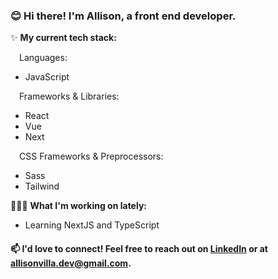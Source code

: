 ### 😊 Hi there! I'm Allison, a front end developer.

✨ **My current tech stack:**

&emsp;Languages: 
- JavaScript

&emsp;Frameworks & Libraries: 
- React
- Vue
- Next

&emsp;CSS Frameworks & Preprocessors:
- Sass
- Tailwind

👩🏻‍💻 **What I'm working on lately:**
- Learning NextJS and TypeScript

#### 📫 I'd love to connect! Feel free to reach out on [LinkedIn](https://www.linkedin.com/in/allisonvilla/ "Link to my LinkedIn profile") or at allisonvilla.dev@gmail.com.
